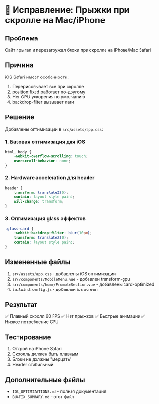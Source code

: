 # 🐛 Исправление: Прыжки при скролле на Mac/iPhone

## Проблема
Сайт прыгал и перезагружал блоки при скролле на iPhone/Mac Safari

## Причина
iOS Safari имеет особенности:
1. Перерисовывает все при скролле
2. position:fixed работает по-другому
3. Нет GPU ускорения по умолчанию
4. backdrop-filter вызывает лаги

## Решение
Добавлены оптимизации в `src/assets/app.css`:

### 1. Базовая оптимизация для iOS
```css
html, body {
    -webkit-overflow-scrolling: touch;
    overscroll-behavior: none;
}
```

### 2. Hardware acceleration для header
```css
header {
    transform: translateZ(0);
    contain: layout style paint;
    will-change: transform;
}
```

### 3. Оптимизация glass эффектов
```css
.glass-card {
    -webkit-backdrop-filter: blur(10px);
    transform: translateZ(0);
    contain: layout style paint;
}
```

## Измененные файлы

1. `src/assets/app.css` - добавлены iOS оптимизации
2. `src/components/MobileMenu.vue` - добавлен transform-gpu
3. `src/components/home/PromoteSection.vue` - добавлены card-optimized
4. `tailwind.config.js` - добавлен ios screen

## Результат
✅ Плавный скролл 60 FPS
✅ Нет прыжков
✅ Быстрые анимации
✅ Низкое потребление CPU

## Тестирование
1. Открой на iPhone Safari
2. Скролль должен быть плавным
3. Блоки не должны "мерцать"
4. Header стабильный

## Дополнительные файлы
- `IOS_OPTIMIZATIONS.md` - полная документация
- `BUGFIX_SUMMARY.md` - этот файл


